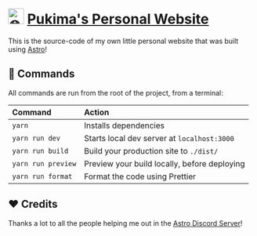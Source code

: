 # <img src="public/favicon.ico" height="32px" alt="🌐" /> [Pukima's Personal Website](https://pukima.site)

This is the source-code of my own little personal website that was built using [Astro](https://astro.build)!

## 🧞 Commands

All commands are run from the root of the project, from a terminal:

| Command            | Action                                       |
| :----------------- | :------------------------------------------- |
| `yarn`             | Installs dependencies                        |
| `yarn run dev`     | Starts local dev server at `localhost:3000`  |
| `yarn run build`   | Build your production site to `./dist/`      |
| `yarn run preview` | Preview your build locally, before deploying |
| `yarn run format`  | Format the code using Prettier               |

## ❤️ Credits

Thanks a lot to all the people helping me out in the [Astro Discord Server](https://astro.build/chat)!
